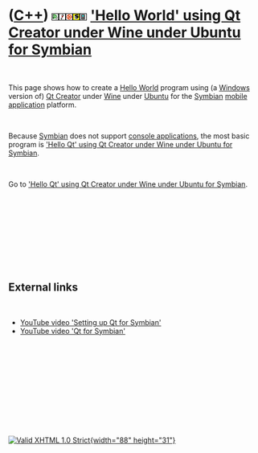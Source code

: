 



 

 

 

 

 

([C++](Cpp.htm)) ![Qt Creator](PicQtCreator.png)![Wine](PicWine.png)![Ubuntu](PicUbuntu.png)![Symbian](PicSymbian.png)![Mobile](PicMobile.png) ['Hello World' using Qt Creator under Wine under Ubuntu for Symbian](CppHelloWorldQtCreatorWineUbuntuSymbian.htm)
================================================================================================================================================================================================================================================================

 

This page shows how to create a [Hello World](CppHelloWorld.htm) program
using (a [Windows](CppWindows.htm) version of) [Qt
Creator](CppQtCreator.htm) under [Wine](CppWine.htm) under
[Ubuntu](CppUbuntu.htm) for the [Symbian](CppSymbian.htm) [mobile
application](CppMobileApplication.htm) platform.

 

Because [Symbian](CppSymbian.htm) does not support [console
applications](CppConsoleApplication.htm), the most basic program is
['Hello Qt' using Qt Creator under Wine under Ubuntu for
Symbian](CppHelloQtQtCreatorUbuntuSymbian.htm).

 

Go to ['Hello Qt' using Qt Creator under Wine under Ubuntu for
Symbian](CppHelloQtQtCreatorWineUbuntuSymbian.htm).

 

 

 

 

 

External links
--------------

 

-   [YouTube video 'Setting up Qt for
    Symbian'](http://www.youtube.com/watch?v=bGJOQTkdttM)
-   [YouTube video 'Qt for
    Symbian'](http://www.youtube.com/watch?v=Rb43gnZI1A0)

 

 

 

 

 





 

[![Valid XHTML 1.0 Strict](valid-xhtml10.png){width="88"
height="31"}](http://validator.w3.org/check?uri=referer)
